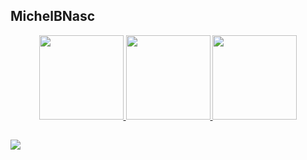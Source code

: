 ## MichelBNasc
<div align="center">
  <a href="https://github.com/MichelBNasc">
  <img height="135em"src="https://media.discordapp.net/attachments/952959093923004497/952964469389144114/spray_762_fundo_branco_p_luminosa_colorgin1__1_-removebg-preview_1.png">
  <img height="135em" src="https://github-readme-stats.vercel.app/api?username=MichelBNasc&show_icons=true&theme=calm&include_all_commits=true&count_private=true"/>
  <img height="135em" src="https://github-readme-stats.vercel.app/api/top-langs/?username=MichelBNasc&layout=compact&langs_count=7&theme=calm"/>
  
</div>

  
  
  ##
  

  <a href="https://www.linkedin.com/in/michel-batista-do-nascimento-906497208/" target="_blank"><img src="https://img.shields.io/badge/-LinkedIn-%230077B5?style=for-the-badge&logo=linkedin&logoColor=white" target="_blank"></a> 
